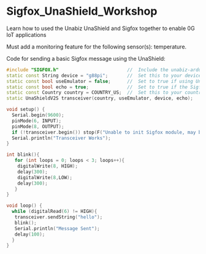 # Sigfox_UnaShield_Workshop
Learn how to used the Unabiz UnaShield and Sigfox together to enable 0G IoT applications

Must add a monitoring feature for the following sensor(s): temperature.


Code for sending a basic Sigfox message using the UnaShield:

```c++
#include "SIGFOX.h"                         //  Include the unabiz-arduino library.
static const String device = "g88pi";       //  Set this to your device name if you're using UnaBiz Emulator.
static const bool useEmulator = false;      //  Set to true if using UnaBiz Emulator.
static const bool echo = true;              //  Set to true if the Sigfox library should display the executed commands.
static const Country country = COUNTRY_US;  //  Set this to your country to configure the Sigfox transmission frequencies.
static UnaShieldV2S transceiver(country, useEmulator, device, echo);

void setup() {
  Serial.begin(9600);
  pinMode(6, INPUT);   
  pinMode(8, OUTPUT);
  if (!transceiver.begin()) stop(F("Unable to init Sigfox module, may be missing"));
  Serial.println("Transceiver Works");
}

int blink(){
   for (int loops = 0; loops < 3; loops++){
    digitalWrite(8, HIGH);
    delay(300);
    digitalWrite(8,LOW);
    delay(300);
   }
}

void loop() {
  while (digitalRead(6) != HIGH){
   transceiver.sendString("hello");
   blink();
   Serial.println("Message Sent");
   delay(100);
  }
}
```
